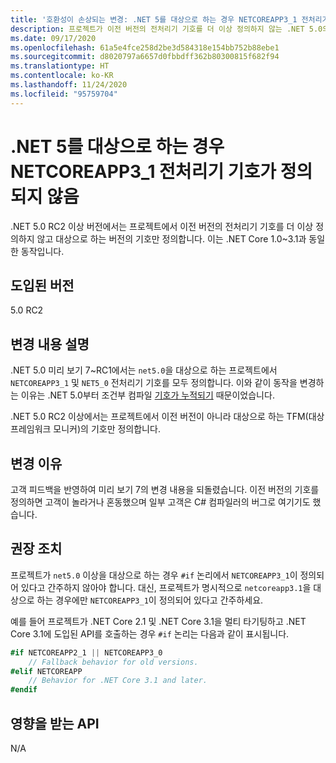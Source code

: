 ```yaml
---
title: '호환성이 손상되는 변경: .NET 5를 대상으로 하는 경우 NETCOREAPP3_1 전처리기 기호가 정의되지 않음'
description: 프로젝트가 이전 버전의 전처리기 기호를 더 이상 정의하지 않는 .NET 5.0의 호환성이 손상되는 변경에 대해 알아봅니다.
ms.date: 09/17/2020
ms.openlocfilehash: 61a5e4fce258d2be3d584318e154bb752b88ebe1
ms.sourcegitcommit: d8020797a6657d0fbbdff362b80300815f682f94
ms.translationtype: HT
ms.contentlocale: ko-KR
ms.lasthandoff: 11/24/2020
ms.locfileid: "95759704"
---
```

# <a name="netcoreapp3_1-preprocessor-symbol-is-not-defined-when-targeting-net-5"></a>.NET 5를 대상으로 하는 경우 NETCOREAPP3_1 전처리기 기호가 정의되지 않음

.NET 5.0 RC2 이상 버전에서는 프로젝트에서 이전 버전의 전처리기 기호를 더 이상 정의하지 않고 대상으로 하는 버전의 기호만 정의합니다. 이는 .NET Core 1.0~3.1과 동일한 동작입니다.

## <a name="version-introduced"></a>도입된 버전

5.0 RC2

## <a name="change-description"></a>변경 내용 설명

.NET 5.0 미리 보기 7~RC1에서는 `net5.0`을 대상으로 하는 프로젝트에서 `NETCOREAPP3_1` 및 `NET5_0` 전처리기 기호를 모두 정의합니다. 이와 같이 동작을 변경하는 이유는 .NET 5.0부터 조건부 컴파일 [기호가 누적되기](https://github.com/dotnet/designs/blob/main/accepted/2020/net5/net5.md#preprocessor-symbols) 때문이었습니다.

.NET 5.0 RC2 이상에서는 프로젝트에서 이전 버전이 아니라 대상으로 하는 TFM(대상 프레임워크 모니커)의 기호만 정의합니다.

## <a name="reason-for-change"></a>변경 이유

고객 피드백을 반영하여 미리 보기 7의 변경 내용을 되돌렸습니다. 이전 버전의 기호를 정의하면 고객이 놀라거나 혼동했으며 일부 고객은 C# 컴파일러의 버그로 여기기도 했습니다.

## <a name="recommended-action"></a>권장 조치

프로젝트가 `net5.0` 이상을 대상으로 하는 경우 `#if` 논리에서 `NETCOREAPP3_1`이 정의되어 있다고 간주하지 않아야 합니다. 대신, 프로젝트가 명시적으로 `netcoreapp3.1`을 대상으로 하는 경우에만 `NETCOREAPP3_1`이 정의되어 있다고 간주하세요.

예를 들어 프로젝트가 .NET Core 2.1 및 .NET Core 3.1을 멀티 타기팅하고 .NET Core 3.1에 도입된 API를 호출하는 경우 `#if` 논리는 다음과 같이 표시됩니다.

```csharp
#if NETCOREAPP2_1 || NETCOREAPP3_0
    // Fallback behavior for old versions.
#elif NETCOREAPP
    // Behavior for .NET Core 3.1 and later.
#endif
```

## <a name="affected-apis"></a>영향을 받는 API

N/A

<!--

### Affected APIs

Not detectable via API analysis.

### Category

MSBuild

-->
